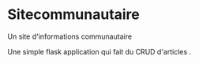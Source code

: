 # Sitecommunautaire
Un site d'informations communautaire 

Une simple flask application qui fait du CRUD d'articles .
